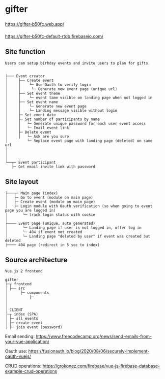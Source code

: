 # gifter

###
https://gifter-b50fc.web.app/

### 
https://gifter-b50fc-default-rtdb.firebaseio.com/

## Site function
```
Users can setup birhday events and invite users to plan for gifts. 


├─── Event creator
│     ├── Create event
│     │    └─ Use Oauth to verify login
│     │     └─ Generate new event page (unique url)
│     ├── Set event theme
│     │    └─ event tame visible on landing page when not logged in
│     ├── Set event name
│     │    └─ Generate new event page
│     │    └─ Landing message visible without login
│     ├─ Set event date
│     ├─ Set number of participants by name
│     │   └─ Generate unique password for each user event access
│     │   └─ Email event link
│     ├─ Delete event
│     │   └─ Ask are you sure
│         └─ Replace event page with landing page (deleted) on same url
│ 
│ 
│ 
└──┬─ Event participant
   ├─ Get email invite link with password 
```

## Site layout
```
├───┬─ Main page (index)
│   ├─ Go to event (module on main page)
│   ├─ Create event (module on main page)
│   ├─ Login module with Oauth verification (so when going to event page you are logged in)
│       └─ track login status with cookie
│
├──── Event page (unique, auto generated)
│       └─ Landing page if user is not logged in, offer log in
│       └─ 404 if event not created
│       └─ Landing page "deleted by user" if event was created but deleted
├──── 404 page (redirect in 5 sec to index)
```

## Source architecture

```
Vue.js 2 frontend

gifter
├─┬ frontend
│ ├── src
│      ├─ components
│          ├─ 
│
│
│ CLIENT
│─┬ index (SPA)
│ ├─ all events
│ ├─ create event
│ ├─ join event (password)

```

Email sending: https://www.freecodecamp.org/news/send-emails-from-your-vue-application/

Oauth use: https://fusionauth.io/blog/2020/08/06/securely-implement-oauth-vuejs/

CRUD operations: https://grokonez.com/firebase/vue-js-firebase-database-example-crud-operations
